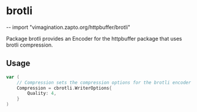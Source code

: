 # brotli
--
    import "vimagination.zapto.org/httpbuffer/brotli"

Package brotli provides an Encoder for the httpbuffer package that uses brotli
compression.

## Usage

```go
var (
	// Compression sets the compression options for the brotli encoder
	Compression = cbrotli.WriterOptions{
		Quality: 4,
	}
)
```
